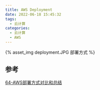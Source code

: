 ```yaml
---
title: AWS Deployment
date: 2022-06-18 15:45:32
tags:
  - 云计算
categories:
  - 云计算  
  - AWS
---
```


<p></p>
<!-- more -->


{% asset_img deployment.JPG 部署方式 %} 


## 参考
[64-AWS部署方式对比和总结](https://www.iloveaws.cn/4528.html)
